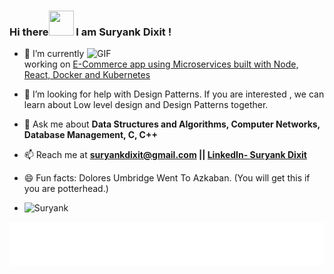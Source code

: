<!-- <h1 align="center">Welcome to my Github</h1>

<h2 align="center">I re-create things from scratch.</h2> -->

<!-- <p align="left"> <img src=https://komarev.com/ghpvc/?username=SuryankDixit alt=Suryank/> </p> -->

<!-- <p align="left"> <a href="https://www.linkedin.com/in/suryank-dixit-858a47169/" target="blank"><img src="https://img.shields.io/twitter/follow/rahuldkjain?logo=twitter&style=for-the-badge" alt="rahuldkjain" /></a> </p> -->

### Hi there<img src="https://media.tenor.com/images/3b388fe03da271d2674faf85eb7c3fcd/tenor.gif" width=40 height=40 />  I am Suryank Dixit !

<!-- <img align="right" alt="GIF" src="https://github.com/Harshit564/Harshit564/blob/master/images/dev.gif" width="380"/> -->
<img align="right" alt="GIF" src="https://www.google.com/url?sa=i&url=https%3A%2F%2Fallhtaccess.info%2F25-gif-images-related-to-programming%2F&psig=AOvVaw3qnjBqeH3RK1Eyg--RUwap&ust=1636642731206000&source=images&cd=vfe&ved=0CAsQjRxqFwoTCKD0wLiHjvQCFQAAAAAdAAAAABAD" width="380"/>


- 🔭 I’m currently working on [E-Commerce app using Microservices built with Node, React, Docker and Kubernetes](https://github.com/SuryankDixit/e-bin)

<!-- - 👯 I’m looking to collaborate on [teensy-weensy-Database](https://github.com/SuryankDixit/teensy-weensy-Database) -->

- 🤔 I’m looking for help with Design Patterns. If you are interested , we can learn about Low level design and Design Patterns together.

- 💬 Ask me about **Data Structures and Algorithms, Computer Networks, Database Management, C, C++**

- 📫 Reach me at **suryankdixit@gmail.com  || [LinkedIn- Suryank Dixit](https://www.linkedin.com/in/suryank-dixit-858a47169/)**

- 😄 Fun facts: Dolores Umbridge Went To Azkaban. (You will get this if you are potterhead.)

- <p align="left"> <img src="https://komarev.com/ghpvc/?username=SuryankDixit&label=Profile%20views&color=0e75b6&style=flat" alt="Suryank" /> </p> 

<!-- - 👨‍💻 All of my projects are available at [rahuldkjain](https://rahuldkjain.github.io) -->

<!-- - ⚡ Fun fact **Chai tastes way better than Coffee | Change my mind!** -->

<!-- I have a bug to document technical stuffs that I do, which can be found at my [blog](https://rahuldkjain.github.io/blog) -->
<!-- 
<h3 align="left">Connect with me:</h3>
<p align="left">
<a href="https://www.linkedin.com/in/suryank-dixit-858a47169/" target="blank"><img align="center" src="https://cdn.jsdelivr.net/npm/simple-icons@3.0.1/icons/linkedin.svg" alt="SuryankDixit" height="30" width="40" /></a> -->
<!-- <a href="https://twitter.com/rahuldkjain" target="blank"><img align="center" src="https://cdn.jsdelivr.net/npm/simple-icons@3.0.1/icons/twitter.svg" alt="rahuldkjain" height="30" width="40" /></a> -->
<!-- <a href="https://instagram.com/rahul_dk_jain" target="blank"><img align="center" src="https://cdn.jsdelivr.net/npm/simple-icons@3.0.1/icons/instagram.svg" alt="rahul_dk_jain" height="30" width="40" /></a> -->
<!-- </p> -->
<img align='center'  height="70" alt="Thanks" width="100%" src="https://github.com/AkashSingh3031/AkashSingh3031/blob/main/marquee.svg"/> 

